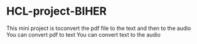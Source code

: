 # HCL-project-BIHER
This mini project is toconvert the pdf file to the text and then to the audio
You can convert pdf to text
You can convert text to the audio
